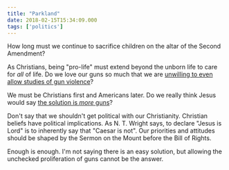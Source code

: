 ```yaml
---
title: "Parkland"
date: 2018-02-15T15:34:09.000
tags: ['politics']
---
```


How long must we continue to sacrifice children on the altar of the Second Amendment?

As Christians, being "pro-life" must extend beyond the unborn life to care for _all_ of life. Do we love our guns so much that we are [unwilling to even allow studies of gun violence](https://www.washingtonpost.com/news/wonk/wp/2017/10/04/gun-violence-research-has-been-shut-down-for-20-years/)?

We must be Christians first and Americans later. Do we really think Jesus would say [the solution is _more_ guns](https://www.cnn.com/2012/12/21/us/connecticut-school-shooting/index.html)?

Don't say that we shouldn't get political with our Christianity. Christian beliefs have political implications. As N. T. Wright says, to declare "Jesus is Lord" is to inherently say that "Caesar is not". Our priorities and attitudes should be shaped by the Sermon on the Mount before the Bill of Rights.

Enough is enough. I'm not saying there is an easy solution, but allowing the unchecked proliferation of guns cannot be the answer.
